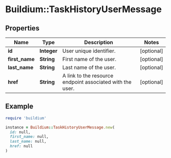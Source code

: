 # Buildium::TaskHistoryUserMessage

## Properties

| Name | Type | Description | Notes |
| ---- | ---- | ----------- | ----- |
| **id** | **Integer** | User unique identifier. | [optional] |
| **first_name** | **String** | First name of the user. | [optional] |
| **last_name** | **String** | Last name of the user. | [optional] |
| **href** | **String** | A link to the resource endpoint associated with the user. | [optional] |

## Example

```ruby
require 'buildium'

instance = Buildium::TaskHistoryUserMessage.new(
  id: null,
  first_name: null,
  last_name: null,
  href: null
)
```

